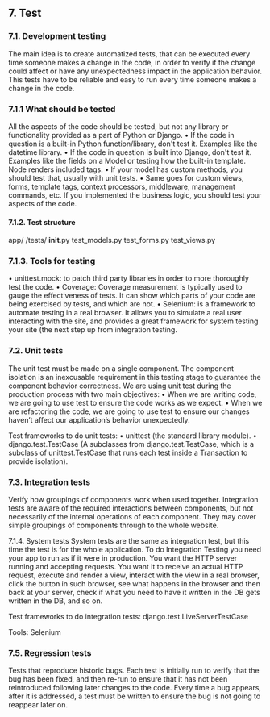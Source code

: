 ## 7. Test

### 7.1. Development testing
The main idea is to create automatized tests, that can be executed every time someone makes a change in the code, in order to verify if the change could affect or have any unexpectedness impact in the application behavior. This tests have to be reliable and easy to run every time someone makes a change in the code.

### 7.1.1 What should be tested
All the aspects of the code should be tested, but not any library or functionality provided as a part of Python or Django.
• If the code in question is a built-in Python function/library, don't test it. Examples like the datetime library.
• If the code in question is built into Django, don't test it. Examples like the fields on a Model or testing how the built-in template. Node renders included tags.
• If your model has custom methods, you should test that, usually with unit tests.
• Same goes for custom views, forms, template tags, context processors, middleware, management commands, etc. If you implemented the business logic, you should test your aspects of the code.

#### 7.1.2.  Test structure
  app/
      /tests/
          __init__.py
          test_models.py
          test_forms.py
          test_views.py


### 7.1.3.  Tools for testing

• unittest.mock: to patch third party libraries in order to more thoroughly test the code.
• Coverage: Coverage measurement is typically used to gauge the effectiveness of tests. It can show which parts of your code are being exercised by tests, and which are not.
• Selenium: is a framework to automate testing in a real browser. It allows you to simulate a real user interacting with the site, and provides a great framework for system testing your site (the next step up from integration testing.


###  7.2. Unit tests

The unit test must be made on a single component. The component isolation is an inexcusable requirement in this testing stage to guarantee the component behavior correctness.
We are using unit test during the production process with two main objectives:
• When we are writing code, we are going to use test to ensure the code works as we expect.
• When we are refactoring the code, we are going to use test to ensure our changes haven’t affect our application’s behavior unexpectedly.

Test frameworks to do unit tests:
• unittest (the standard library module).
• django.test.TestCase (A subclasses from django.test.TestCase, which is a subclass of unittest.TestCase that runs each test inside a Transaction to provide isolation).


### 7.3. Integration tests
Verify how groupings of components work when used together. Integration tests are aware of the required interactions between components, but not necessarily of the internal operations of each component. They may cover simple groupings of components through to the whole website.

7.1.4. System tests
System tests are the same as integration test, but this time the test is for the whole application.
To do Integration Testing you need your app to run as if it were in production. You want the HTTP server running and accepting requests. You want it to receive an actual HTTP request, execute and render a view, interact with the view in a real browser, click the button in such browser, see what happens in the browser and then back at your server, check if what you need to have it written in the DB gets written in the DB, and so on.

Test frameworks to do integration tests:
django.test.LiveServerTestCase

Tools:
Selenium

### 7.5. Regression tests
Tests that reproduce historic bugs. Each test is initially run to verify that the bug has been fixed, and then re-run to ensure that it has not been reintroduced following later changes to the code.
Every time a bug appears, after it is addressed, a test must be written to ensure the bug is not going to reappear later on.
